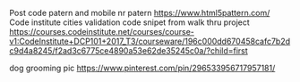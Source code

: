 Post code patern and mobile nr patern https://www.html5pattern.com/
Code institute cities validation code snipet from walk thru project https://courses.codeinstitute.net/courses/course-v1:CodeInstitute+DCP101+2017_T3/courseware/196c000dd670458cafc7b2dc9d4a8245/f2ad3c6775ce4890a53e62de35245c0a/?child=first

dog grooming pic
https://www.pinterest.com/pin/296533956717957181/